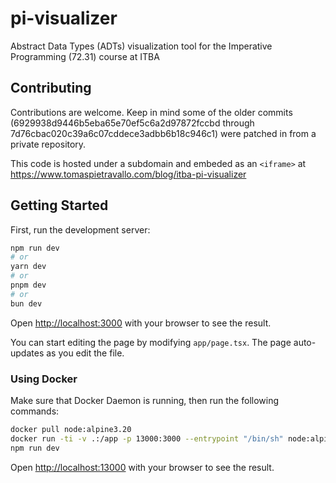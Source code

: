 # pi-visualizer
Abstract Data Types (ADTs) visualization tool for the Imperative Programming (72.31) course at ITBA

## Contributing

Contributions are welcome. Keep in mind some of the older commits (6929938d9446b5eba65e70ef5c6a2d97872fccbd through 7d76cbac020c39a6c07cddece3adbb6b18c946c1) were patched in from a private repository.

This code is hosted under a subdomain and embeded as an `<iframe>` at https://www.tomaspietravallo.com/blog/itba-pi-visualizer

## Getting Started

First, run the development server:

```bash
npm run dev
# or
yarn dev
# or
pnpm dev
# or
bun dev
```

Open [http://localhost:3000](http://localhost:3000) with your browser to see the result.

You can start editing the page by modifying `app/page.tsx`. The page auto-updates as you edit the file.

### Using Docker

Make sure that Docker Daemon is running, then run the following commands:

```bash
docker pull node:alpine3.20
docker run -ti -v .:/app -p 13000:3000 --entrypoint "/bin/sh" node:alpine3.20
npm run dev
```
Open [http://localhost:13000](http://localhost:13000) with your browser to see the result.
